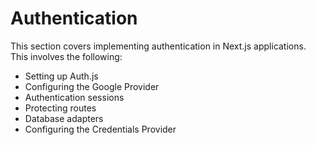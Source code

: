 # Authentication

This section covers implementing authentication in Next.js applications. This involves the following:

- Setting up Auth.js
- Configuring the Google Provider
- Authentication sessions
- Protecting routes
- Database adapters
- Configuring the Credentials Provider